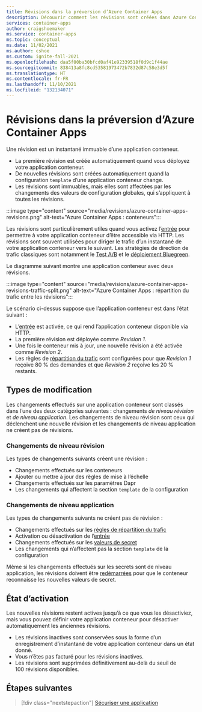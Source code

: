 ```yaml
---
title: Révisions dans la préversion d’Azure Container Apps
description: Découvrir comment les révisions sont créées dans Azure Container Apps
services: container-apps
author: craigshoemaker
ms.service: container-apps
ms.topic: conceptual
ms.date: 11/02/2021
ms.author: cshoe
ms.custom: ignite-fall-2021
ms.openlocfilehash: daa5f00ba30bfcd0af41e92339518f0d9c1f44ae
ms.sourcegitcommit: 838413a8fc8cd53581973472b7832d87c58e3d5f
ms.translationtype: HT
ms.contentlocale: fr-FR
ms.lasthandoff: 11/10/2021
ms.locfileid: "132134071"
---
```

# <a name="revisions-in-azure-container-apps-preview"></a>Révisions dans la préversion d’Azure Container Apps

Une révision est un instantané immuable d’une application conteneur.

- La première révision est créée automatiquement quand vous déployez votre application conteneur.
- De nouvelles révisions sont créées automatiquement quand la configuration `template` d’une application conteneur change.
- Les révisions sont immuables, mais elles sont affectées par les changements des valeurs de configuration globales, qui s’appliquent à toutes les révisions.

:::image type="content" source="media/revisions/azure-container-apps-revisions.png" alt-text="Azure Container Apps : conteneurs":::

Les révisions sont particulièrement utiles quand vous activez l’[entrée](ingress.md) pour permettre à votre application conteneur d’être accessible via HTTP.  Les révisions sont souvent utilisées pour diriger le trafic d’un instantané de votre application conteneur vers le suivant. Les stratégies de direction de trafic classiques sont notamment le [Test A/B](https://wikipedia.org/wiki/A/B_testing) et le [déploiement Bluegreen](https://martinfowler.com/bliki/BlueGreenDeployment.html).

Le diagramme suivant montre une application conteneur avec deux révisions.

:::image type="content" source="media/revisions/azure-container-apps-revisions-traffic-split.png" alt-text="Azure Container Apps : répartition du trafic entre les révisions":::

Le scénario ci-dessus suppose que l’application conteneur est dans l’état suivant :

- L’[entrée](ingress.md) est activée, ce qui rend l’application conteneur disponible via HTTP.
- La première révision est déployée comme _Revision 1_.
- Une fois le conteneur mis à jour, une nouvelle révision a été activée comme _Revision 2_.
- Les règles de [répartition du trafic](revisions-manage.md#traffic-splitting) sont configurées pour que _Revision 1_ reçoive 80 % des demandes et que _Revision 2_ reçoive les 20 % restants.

## <a name="change-types"></a>Types de modification

Les changements effectués sur une application conteneur sont classés dans l’une des deux catégories suivantes : changements *de niveau révision* et *de niveau application*. Les changements de niveau révision sont ceux qui déclenchent une nouvelle révision et les changements de niveau application ne créent pas de révisions.

### <a name="revision-scope-changes"></a>Changements de niveau révision

Les types de changements suivants créent une révision :

- Changements effectués sur les conteneurs
- Ajouter ou mettre à jour des règles de mise à l’échelle
- Changements effectués sur les paramètres Dapr
- Les changements qui affectent la section `template` de la configuration

### <a name="application-scope-changes"></a>Changements de niveau application

Les types de changements suivants ne créent pas de révision :

- Changements effectués sur les [règles de répartition du trafic](revisions-manage.md#traffic-splitting)
- Activation ou désactivation de l’[entrée](ingress.md)
- Changements effectués sur les [valeurs de secret](secure-app.md)
- Les changements qui n’affectent pas la section `template` de la configuration

Même si les changements effectués sur les secrets sont de niveau application, les révisions doivent être [redémarrées](revisions.md) pour que le conteneur reconnaisse les nouvelles valeurs de secret.

## <a name="activation-state"></a>État d’activation

Les nouvelles révisions restent actives jusqu’à ce que vous les désactiviez, mais vous pouvez définir votre application conteneur pour désactiver automatiquement les anciennes révisions.

- Les révisions inactives sont conservées sous la forme d’un enregistrement d’instantané de votre application conteneur dans un état donné.
- Vous n’êtes pas facturé pour les révisions inactives.
- Les révisions sont supprimées définitivement au-delà du seuil de 100 révisions disponibles.

## <a name="next-steps"></a>Étapes suivantes

> [!div class="nextstepaction"]
> [Sécuriser une application](secure-app.md)
